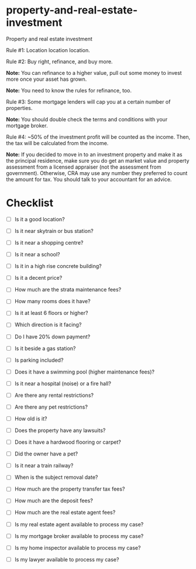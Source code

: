 # property-and-real-estate-investment
Property and real estate investment

Rule #1: Location location location.

Rule #2: Buy right, refinance, and buy more.

**Note:** You can refinance to a higher value, pull out some money to invest more once your asset has grown.

**Note:** You need to know the rules for refinance, too.

Rule #3: Some mortgage lenders will cap you at a certain number of properties.

**Note:** You should double check the terms and conditions with your mortgage broker.

Rule #4: ~50% of the investment profit will be counted as the income. Then, the tax will be calculated from the income.

**Note:** If you decided to move in to an investment property and make it as the principal residence, make sure you do get an market value and property assessment from a licensed appraiser (not the assessment from government). Otherwise, CRA may use any number they preferred to count the amount for tax. You should talk to your accountant for an advice.

# Checklist

- [ ] Is it a good location?

- [ ] Is it near skytrain or bus station?

- [ ] Is it near a shopping centre?

- [ ] Is it near a school?

- [ ] Is it in a high rise concrete building?

- [ ] Is it a decent price?

- [ ] How much are the strata maintenance fees?

- [ ] How many rooms does it have?

- [ ] Is it at least 6 floors or higher?

- [ ] Which direction is it facing?

- [ ] Do I have 20% down payment?

- [ ] Is it beside a gas station?

- [ ] Is parking included?

- [ ] Does it have a swimming pool (higher maintenance fees)?

- [ ] Is it near a hospital (noise) or a fire hall?

- [ ] Are there any rental restrictions?

- [ ] Are there any pet restrictions?

- [ ] How old is it?

- [ ] Does the property have any lawsuits?

- [ ] Does it have a hardwood flooring or carpet?

- [ ] Did the owner have a pet?

- [ ] Is it near a train railway?

- [ ] When is the subject removal date?

- [ ] How much are the property transfer tax fees?

- [ ] How much are the deposit fees?

- [ ] How much are the real estate agent fees?

- [ ] Is my real estate agent available to process my case?

- [ ] Is my mortgage broker available to process my case?

- [ ] Is my home inspector available to process my case?

- [ ] Is my lawyer available to process my case?

